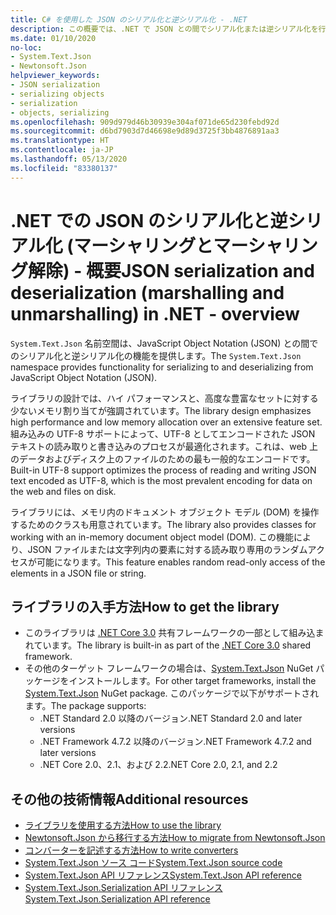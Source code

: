 ```yaml
---
title: C# を使用した JSON のシリアル化と逆シリアル化 - .NET
description: この概要では、.NET で JSON との間でシリアル化または逆シリアル化を行うための System.Text.Json 名前空間機能について説明します。
ms.date: 01/10/2020
no-loc:
- System.Text.Json
- Newtonsoft.Json
helpviewer_keywords:
- JSON serialization
- serializing objects
- serialization
- objects, serializing
ms.openlocfilehash: 909d979d46b30939e304af071de65d230febd92d
ms.sourcegitcommit: d6bd7903d7d46698e9d89d3725f3bb4876891aa3
ms.translationtype: HT
ms.contentlocale: ja-JP
ms.lasthandoff: 05/13/2020
ms.locfileid: "83380137"
---
```

# <a name="json-serialization-and-deserialization-marshalling-and-unmarshalling-in-net---overview"></a><span data-ttu-id="fc15a-103">.NET での JSON のシリアル化と逆シリアル化 (マーシャリングとマーシャリング解除) - 概要</span><span class="sxs-lookup"><span data-stu-id="fc15a-103">JSON serialization and deserialization (marshalling and unmarshalling) in .NET - overview</span></span>

<span data-ttu-id="fc15a-104">`System.Text.Json` 名前空間は、JavaScript Object Notation (JSON) との間でのシリアル化と逆シリアル化の機能を提供します。</span><span class="sxs-lookup"><span data-stu-id="fc15a-104">The `System.Text.Json` namespace provides functionality for serializing to and deserializing from JavaScript Object Notation (JSON).</span></span>

<span data-ttu-id="fc15a-105">ライブラリの設計では、ハイ パフォーマンスと、高度な豊富なセットに対する少ないメモリ割り当てが強調されています。</span><span class="sxs-lookup"><span data-stu-id="fc15a-105">The library design emphasizes high performance and low memory allocation over an extensive feature set.</span></span> <span data-ttu-id="fc15a-106">組み込みの UTF-8 サポートによって、UTF-8 としてエンコードされた JSON テキストの読み取りと書き込みのプロセスが最適化されます。これは、web 上のデータおよびディスク上のファイルのための最も一般的なエンコードです。</span><span class="sxs-lookup"><span data-stu-id="fc15a-106">Built-in UTF-8 support optimizes the process of reading and writing JSON text encoded as UTF-8, which is the most prevalent encoding for data on the web and files on disk.</span></span>

<span data-ttu-id="fc15a-107">ライブラリには、メモリ内のドキュメント オブジェクト モデル (DOM) を操作するためのクラスも用意されています。</span><span class="sxs-lookup"><span data-stu-id="fc15a-107">The library also provides classes for working with an in-memory document object model (DOM).</span></span> <span data-ttu-id="fc15a-108">この機能により、JSON ファイルまたは文字列内の要素に対する読み取り専用のランダムアクセスが可能になります。</span><span class="sxs-lookup"><span data-stu-id="fc15a-108">This feature enables random read-only access of the elements in a JSON file or string.</span></span>

## <a name="how-to-get-the-library"></a><span data-ttu-id="fc15a-109">ライブラリの入手方法</span><span class="sxs-lookup"><span data-stu-id="fc15a-109">How to get the library</span></span>

* <span data-ttu-id="fc15a-110">このライブラリは [.NET Core 3.0](https://aka.ms/netcore3download) 共有フレームワークの一部として組み込まれています。</span><span class="sxs-lookup"><span data-stu-id="fc15a-110">The library is built-in as part of the [.NET Core 3.0](https://aka.ms/netcore3download) shared framework.</span></span>
* <span data-ttu-id="fc15a-111">その他のターゲット フレームワークの場合は、[System.Text.Json](https://www.nuget.org/packages/System.Text.Json) NuGet パッケージをインストールします。</span><span class="sxs-lookup"><span data-stu-id="fc15a-111">For other target frameworks, install the [System.Text.Json](https://www.nuget.org/packages/System.Text.Json) NuGet package.</span></span> <span data-ttu-id="fc15a-112">このパッケージで以下がサポートされます。</span><span class="sxs-lookup"><span data-stu-id="fc15a-112">The package supports:</span></span>
  * <span data-ttu-id="fc15a-113">.NET Standard 2.0 以降のバージョン</span><span class="sxs-lookup"><span data-stu-id="fc15a-113">.NET Standard 2.0 and later versions</span></span>
  * <span data-ttu-id="fc15a-114">.NET Framework 4.7.2 以降のバージョン</span><span class="sxs-lookup"><span data-stu-id="fc15a-114">.NET Framework 4.7.2 and later versions</span></span>
  * <span data-ttu-id="fc15a-115">.NET Core 2.0、2.1、および 2.2</span><span class="sxs-lookup"><span data-stu-id="fc15a-115">.NET Core 2.0, 2.1, and 2.2</span></span>

## <a name="additional-resources"></a><span data-ttu-id="fc15a-116">その他の技術情報</span><span class="sxs-lookup"><span data-stu-id="fc15a-116">Additional resources</span></span>

* [<span data-ttu-id="fc15a-117">ライブラリを使用する方法</span><span class="sxs-lookup"><span data-stu-id="fc15a-117">How to use the library</span></span>](system-text-json-how-to.md)
* <span data-ttu-id="fc15a-118">[Newtonsoft.Json から移行する方法](system-text-json-migrate-from-newtonsoft-how-to.md)</span><span class="sxs-lookup"><span data-stu-id="fc15a-118">[How to migrate from Newtonsoft.Json](system-text-json-migrate-from-newtonsoft-how-to.md)</span></span>
* [<span data-ttu-id="fc15a-119">コンバーターを記述する方法</span><span class="sxs-lookup"><span data-stu-id="fc15a-119">How to write converters</span></span>](system-text-json-converters-how-to.md)
* <span data-ttu-id="fc15a-120">[System.Text.Json ソース コード](https://github.com/dotnet/runtime/tree/81bf79fd9aa75305e55abe2f7e9ef3f60624a3a1/src/libraries/System.Text.Json)</span><span class="sxs-lookup"><span data-stu-id="fc15a-120">[System.Text.Json source code](https://github.com/dotnet/runtime/tree/81bf79fd9aa75305e55abe2f7e9ef3f60624a3a1/src/libraries/System.Text.Json)</span></span>
* <span data-ttu-id="fc15a-121">[System.Text.Json API リファレンス](xref:System.Text.Json)</span><span class="sxs-lookup"><span data-stu-id="fc15a-121">[System.Text.Json API reference](xref:System.Text.Json)</span></span>
* <span data-ttu-id="fc15a-122">[System.Text.Json.Serialization API リファレンス](xref:System.Text.Json.Serialization)</span><span class="sxs-lookup"><span data-stu-id="fc15a-122">[System.Text.Json.Serialization API reference](xref:System.Text.Json.Serialization)</span></span>
<!-- * [Roadmap](https://github.com/dotnet/runtime/blob/81bf79fd9aa75305e55abe2f7e9ef3f60624a3a1/src/libraries/System.Text.Json/roadmap/README.md)-->
